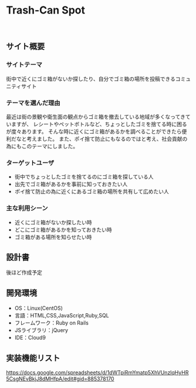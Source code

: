 # Trash-Can Spot
​
## サイト概要
### サイトテーマ
街中で近くにゴミ箱がないか探したり、自分でゴミ箱の場所を投稿できるコミュニティサイト
​
### テーマを選んだ理由
最近は街の景観や衛生面の観点からゴミ箱を撤去している地域が多くなってきていますが、
レシートやペットボトルなど、ちょっとしたゴミを捨てる時に困るが度々あります。
そんな時に近くにゴミ箱があるかを調べることができたら便利だなと考えました。
また、ポイ捨て防止にもなるのではと考え、社会貢献の為にもこのテーマにしました。
​
### ターゲットユーザ
* 街中でちょっとしたゴミを捨てるのにゴミ箱を探している人
* 出先でゴミ箱があるかを事前に知っておきたい人
* ポイ捨て防止の為に近くにあるゴミ箱の場所を共有して広めたい人
​
### 主な利用シーン
* 近くにゴミ箱がないか探したい時
* どこにゴミ箱があるかを知っておきたい時
* ゴミ箱がある場所を知らせたい時
​
## 設計書
後ほど作成予定
​
## 開発環境
- OS：Linux(CentOS)
- 言語：HTML,CSS,JavaScript,Ruby,SQL
- フレームワーク：Ruby on Rails
- JSライブラリ：jQuery
- IDE：Cloud9

## 実装機能リスト
https://docs.google.com/spreadsheets/d/1dWTpiRmYmatp5XhVUnzlqHyHR5CsgNEvBkjJ8dMHfpA/edit#gid=885378170